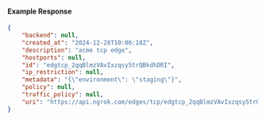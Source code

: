 <!-- Code generated for API Clients. DO NOT EDIT. -->

#### Example Response

```json
{
	"backend": null,
	"created_at": "2024-12-28T10:06:18Z",
	"description": "acme tcp edge",
	"hostports": null,
	"id": "edgtcp_2qqBlmzVAvIxzqsy5trQBkdhDRI",
	"ip_restriction": null,
	"metadata": "{\"environment\": \"staging\"}",
	"policy": null,
	"traffic_policy": null,
	"uri": "https://api.ngrok.com/edges/tcp/edgtcp_2qqBlmzVAvIxzqsy5trQBkdhDRI"
}
```
